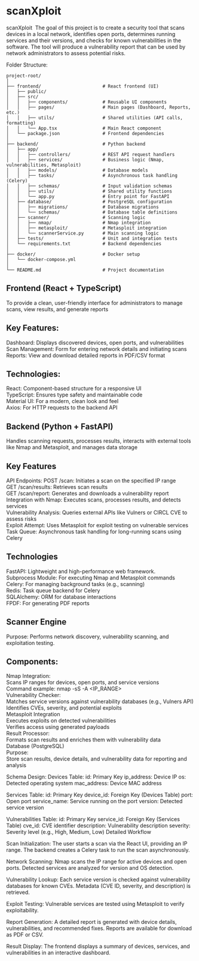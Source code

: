 # scanXploit

scanXploit 
The goal of this project is to create a security tool that scans devices in a local network, identifies open ports, determines running services and their versions, and checks for known vulnerabilities in the software. The tool will produce a vulnerability report that can be used by network administrators to assess potential risks.

Folder Structure:
```
project-root/
│
├── frontend/                       # React frontend (UI)
│   ├── public/
│   ├── src/
│   │   ├── components/             # Reusable UI components
│   │   ├── pages/                  # Main pages (Dashboard, Reports, etc.)
│   │   ├── utils/                  # Shared utilities (API calls, formatting)
│   │   └── App.tsx                 # Main React component
│   └── package.json                # Frontend dependencies
│
├── backend/                        # Python backend
│   ├── app/
│   │   ├── controllers/            # REST API request handlers
│   │   ├── services/               # Business logic (Nmap, vulnerabilities, Metasploit)
│   │   ├── models/                 # Database models
│   │   ├── tasks/                  # Asynchronous task handling (Celery)
│   │   ├── schemas/                # Input validation schemas
│   │   ├── utils/                  # Shared utility functions
│   │   └── app.py                  # Entry point for FastAPI
│   ├── database/                   # PostgreSQL configuration
│   │   ├── migrations/             # Database migrations
│   │   └── schemas/                # Database table definitions
│   ├── scanner/                    # Scanning logic
│   │   ├── nmap/                   # Nmap integration
│   │   ├── metasploit/             # Metasploit integration
│   │   └── scannerService.py       # Main scanning logic
│   ├── tests/                      # Unit and integration tests
│   └── requirements.txt            # Backend dependencies
│
├── docker/                         # Docker setup
│   └── docker-compose.yml
│
└── README.md                       # Project documentation
```

## Frontend (React + TypeScript)
To provide a clean, user-friendly interface for administrators to manage scans, view results, and generate reports

## Key Features:
Dashboard: Displays discovered devices, open ports, and vulnerabilities<br>Scan Management: Form for entering network details and initiating scans<br>Reports: View and download detailed reports in PDF/CSV format

## Technologies:
React: Component-based structure for a responsive UI<br>
TypeScript: Ensures type safety and maintainable code<br>
Material UI: For a modern, clean look and feel<br>
Axios: For HTTP requests to the backend API<br>

## Backend (Python + FastAPI)
Handles scanning requests, processes results, interacts with external tools like Nmap and Metasploit, and manages data storage

## Key Features
API Endpoints:
POST /scan: Initiates a scan on the specified IP range<br>
GET /scan/results: Retrieves scan results<br>
GET /scan/report: Generates and downloads a vulnerability report<br>
Integration with Nmap: Executes scans, processes results, and detects services<br>
Vulnerability Analysis: Queries external APIs like Vulners or CIRCL CVE to assess risks<br>
Exploit Attempt: Uses Metasploit for exploit testing on vulnerable services<br>
Task Queue: Asynchronous task handling for long-running scans using Celery<br>

## Technologies
FastAPI: Lightweight and high-performance web framework.<br>
Subprocess Module: For executing Nmap and Metasploit commands<br>
Celery: For managing background tasks (e.g., scanning)<br>
Redis: Task queue backend for Celery<br>
SQLAlchemy: ORM for database interactions<br>
FPDF: For generating PDF reports<br>

## Scanner Engine
Purpose:
Performs network discovery, vulnerability scanning, and exploitation testing.

## Components:
Nmap Integration:<br>
Scans IP ranges for devices, open ports, and service versions<br>
Command example: nmap -sS -A <IP_RANGE><br>
Vulnerability Checker:<br>
Matches service versions against vulnerability databases (e.g., Vulners API)<br>
Identifies CVEs, severity, and potential exploits<br>
Metasploit Integration<br>
Executes exploits on detected vulnerabilities<br>
Verifies access using generated payloads<br>
Result Processor:<br>
Formats scan results and enriches them with vulnerability data<br>
Database (PostgreSQL)<br>
Purpose:<br>
Store scan results, device details, and vulnerability data for reporting and analysis

Schema Design:
Devices Table:
id: Primary Key
ip_address: Device IP
os: Detected operating system
mac_address: Device MAC address

Services Table:
id: Primary Key
device_id: Foreign Key (Devices Table)
port: Open port
service_name: Service running on the port
version: Detected service version

Vulnerabilities Table:
id: Primary Key
service_id: Foreign Key (Services Table)
cve_id: CVE identifier
description: Vulnerability description
severity: Severity level (e.g., High, Medium, Low)
Detailed Workflow

Scan Initialization:
The user starts a scan via the React UI, providing an IP range.
The backend creates a Celery task to run the scan asynchronously.

Network Scanning:
Nmap scans the IP range for active devices and open ports.
Detected services are analyzed for version and OS detection.

Vulnerability Lookup:
Each service version is checked against vulnerability databases for known CVEs.
Metadata (CVE ID, severity, and description) is retrieved.

Exploit Testing:
Vulnerable services are tested using Metasploit to verify exploitability.

Report Generation:
A detailed report is generated with device details, vulnerabilities, and recommended fixes.
Reports are available for download as PDF or CSV.

Result Display:
The frontend displays a summary of devices, services, and vulnerabilities in an interactive dashboard.
